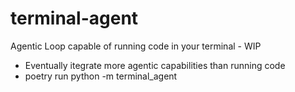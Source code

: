 # terminal-agent

Agentic Loop capable of running code in your terminal - WIP

- Eventually itegrate more agentic capabilities than running code
- poetry run python -m terminal_agent    